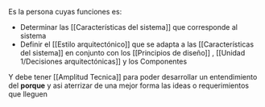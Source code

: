 Es la persona cuyas funciones es:
- Determinar las [[Características del sistema]] que corresponde al sistema
- Definir el [[Estilo arquitectónico]] que se adapta a las [[Características del sistema]] en conjunto con los [[Principios de diseño]] , [[Unidad 1/Decisiones arquitectónicas]] y los Componentes

Y debe tener [[Amplitud Tecnica]] para poder desarrollar un entendimiento del **porque** y asi aterrizar de una mejor forma las ideas o requerimientos que lleguen